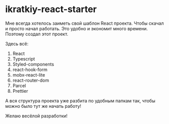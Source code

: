 # ikratkiy-react-starter

Мне всегда хотелось заиметь свой шаблон React проекта.
Чтобы скачал и просто начал работать. Это удобно и экономит много времени.
Поэтому создал этот проект.

Здесь всё:
1. React
2. Typescript
3. Styled-components
4. react-hook-form
5. mobx-react-lite
6. react-router-dom
7. Parcel
8. Prettier

А вся структура проекта уже разбита по удобным папкам так, чтобы можно было тут же начать работу!

Желаю весёлой разработки!
